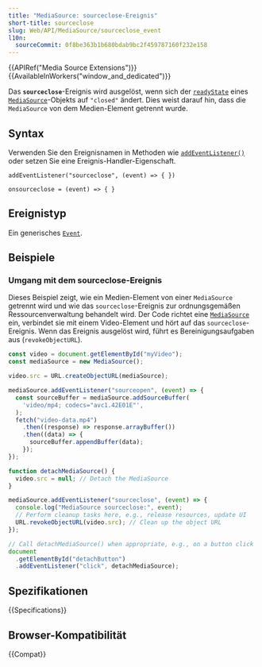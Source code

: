 ```yaml
---
title: "MediaSource: sourceclose-Ereignis"
short-title: sourceclose
slug: Web/API/MediaSource/sourceclose_event
l10n:
  sourceCommit: 0f8be363b1b680bdab9bc2f459787160f232e158
---
```


{{APIRef("Media Source Extensions")}}{{AvailableInWorkers("window_and_dedicated")}}

Das **`sourceclose`**-Ereignis wird ausgelöst, wenn sich der [`readyState`](/de/docs/Web/API/MediaSource/readyState) eines [`MediaSource`](/de/docs/Web/API/MediaSource)-Objekts auf `"closed"` ändert. Dies weist darauf hin, dass die `MediaSource` von dem Medien-Element getrennt wurde.

## Syntax

Verwenden Sie den Ereignisnamen in Methoden wie [`addEventListener()`](/de/docs/Web/API/EventTarget/addEventListener) oder setzen Sie eine Ereignis-Handler-Eigenschaft.

```js-nolint
addEventListener("sourceclose", (event) => { })

onsourceclose = (event) => { }
```

## Ereignistyp

Ein generisches [`Event`](/de/docs/Web/API/Event).

## Beispiele

### Umgang mit dem sourceclose-Ereignis

Dieses Beispiel zeigt, wie ein Medien-Element von einer `MediaSource` getrennt wird und wie das `sourceclose`-Ereignis zur ordnungsgemäßen Ressourcenverwaltung behandelt wird. Der Code richtet eine [`MediaSource`](/de/docs/Web/API/MediaSource) ein, verbindet sie mit einem Video-Element und hört auf das `sourceclose`-Ereignis. Wenn das Ereignis ausgelöst wird, führt es Bereinigungsaufgaben aus (`revokeObjectURL`).

```js
const video = document.getElementById("myVideo");
const mediaSource = new MediaSource();

video.src = URL.createObjectURL(mediaSource);

mediaSource.addEventListener("sourceopen", (event) => {
  const sourceBuffer = mediaSource.addSourceBuffer(
    'video/mp4; codecs="avc1.42E01E"',
  );
  fetch("video-data.mp4")
    .then((response) => response.arrayBuffer())
    .then((data) => {
      sourceBuffer.appendBuffer(data);
    });
});

function detachMediaSource() {
  video.src = null; // Detach the MediaSource
}

mediaSource.addEventListener("sourceclose", (event) => {
  console.log("MediaSource sourceclose:", event);
  // Perform cleanup tasks here, e.g., release resources, update UI
  URL.revokeObjectURL(video.src); // Clean up the object URL
});

// Call detachMediaSource() when appropriate, e.g., on a button click
document
  .getElementById("detachButton")
  .addEventListener("click", detachMediaSource);
```

## Spezifikationen

{{Specifications}}

## Browser-Kompatibilität

{{Compat}}
